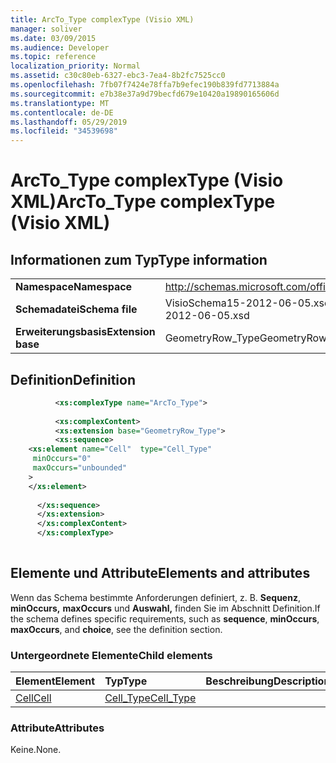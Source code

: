 ```yaml
---
title: ArcTo_Type complexType (Visio XML)
manager: soliver
ms.date: 03/09/2015
ms.audience: Developer
ms.topic: reference
localization_priority: Normal
ms.assetid: c30c80eb-6327-ebc3-7ea4-8b2fc7525cc0
ms.openlocfilehash: 7fb07f7424e78ffa7b9efec190b839fd7713884a
ms.sourcegitcommit: e7b38e37a9d79becfd679e10420a19890165606d
ms.translationtype: MT
ms.contentlocale: de-DE
ms.lasthandoff: 05/29/2019
ms.locfileid: "34539698"
---
```

# <a name="arcto_type-complextype-visio-xml"></a><span data-ttu-id="1177e-102">ArcTo_Type complexType (Visio XML)</span><span class="sxs-lookup"><span data-stu-id="1177e-102">ArcTo_Type complexType (Visio XML)</span></span>

## <a name="type-information"></a><span data-ttu-id="1177e-103">Informationen zum Typ</span><span class="sxs-lookup"><span data-stu-id="1177e-103">Type information</span></span>

|||
|:-----|:-----|
|<span data-ttu-id="1177e-104">**Namespace**</span><span class="sxs-lookup"><span data-stu-id="1177e-104">**Namespace**</span></span> <br/> |http://schemas.microsoft.com/office/visio/2011/1/core  <br/> |
|<span data-ttu-id="1177e-105">**Schemadatei**</span><span class="sxs-lookup"><span data-stu-id="1177e-105">**Schema file**</span></span> <br/> |<span data-ttu-id="1177e-106">VisioSchema15-2012-06-05.xsd</span><span class="sxs-lookup"><span data-stu-id="1177e-106">VisioSchema15-2012-06-05.xsd</span></span>  <br/> |
|<span data-ttu-id="1177e-107">**Erweiterungsbasis**</span><span class="sxs-lookup"><span data-stu-id="1177e-107">**Extension base**</span></span> <br/> |<span data-ttu-id="1177e-108">GeometryRow_Type</span><span class="sxs-lookup"><span data-stu-id="1177e-108">GeometryRow_Type</span></span>  <br/> |
   
## <a name="definition"></a><span data-ttu-id="1177e-109">Definition</span><span class="sxs-lookup"><span data-stu-id="1177e-109">Definition</span></span>

```XML
          <xs:complexType name="ArcTo_Type">
          
          <xs:complexContent>
          <xs:extension base="GeometryRow_Type">
          <xs:sequence>
    <xs:element name="Cell"  type="Cell_Type"
     minOccurs="0"
     maxOccurs="unbounded"
    >
    </xs:element>
    
      </xs:sequence>
      </xs:extension>
      </xs:complexContent>
      </xs:complexType>
      
```

## <a name="elements-and-attributes"></a><span data-ttu-id="1177e-110">Elemente und Attribute</span><span class="sxs-lookup"><span data-stu-id="1177e-110">Elements and attributes</span></span>

<span data-ttu-id="1177e-111">Wenn das Schema bestimmte Anforderungen definiert, z. B. **Sequenz**, **minOccurs,** **maxOccurs** und **Auswahl,** finden Sie im Abschnitt Definition.</span><span class="sxs-lookup"><span data-stu-id="1177e-111">If the schema defines specific requirements, such as **sequence**, **minOccurs**, **maxOccurs**, and **choice**, see the definition section.</span></span> 
  
### <a name="child-elements"></a><span data-ttu-id="1177e-112">Untergeordnete Elemente</span><span class="sxs-lookup"><span data-stu-id="1177e-112">Child elements</span></span>

|<span data-ttu-id="1177e-113">**Element**</span><span class="sxs-lookup"><span data-stu-id="1177e-113">**Element**</span></span>|<span data-ttu-id="1177e-114">**Typ**</span><span class="sxs-lookup"><span data-stu-id="1177e-114">**Type**</span></span>|<span data-ttu-id="1177e-115">**Beschreibung**</span><span class="sxs-lookup"><span data-stu-id="1177e-115">**Description**</span></span>|
|:-----|:-----|:-----|
|[<span data-ttu-id="1177e-116">Cell</span><span class="sxs-lookup"><span data-stu-id="1177e-116">Cell</span></span>](cell-element-arcto-rowvisio-xml.md) <br/> |[<span data-ttu-id="1177e-117">Cell_Type</span><span class="sxs-lookup"><span data-stu-id="1177e-117">Cell_Type</span></span>](cell_type-complextypevisio-xml.md) <br/> ||
   
### <a name="attributes"></a><span data-ttu-id="1177e-118">Attribute</span><span class="sxs-lookup"><span data-stu-id="1177e-118">Attributes</span></span>

<span data-ttu-id="1177e-119">Keine.</span><span class="sxs-lookup"><span data-stu-id="1177e-119">None.</span></span>
  

